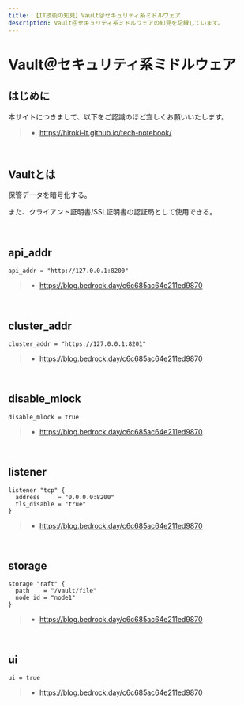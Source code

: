 ```yaml
---
title: 【IT技術の知見】Vault＠セキュリティ系ミドルウェア
description: Vault＠セキュリティ系ミドルウェアの知見を記録しています。
---
```


# Vault＠セキュリティ系ミドルウェア

## はじめに

本サイトにつきまして、以下をご認識のほど宜しくお願いいたします。

> - https://hiroki-it.github.io/tech-notebook/

<br>

## Vaultとは

保管データを暗号化する。

また、クライアント証明書/SSL証明書の認証局として使用できる。

<br>

## api_addr

```hcl
api_addr = "http://127.0.0.1:8200"
```

> - https://blog.bedrock.day/c6c685ac64e211ed9870

<br>

## cluster_addr

```hcl
cluster_addr = "https://127.0.0.1:8201"
```

> - https://blog.bedrock.day/c6c685ac64e211ed9870

<br>

## disable_mlock

```hcl
disable_mlock = true
```

> - https://blog.bedrock.day/c6c685ac64e211ed9870

<br>

## listener

```hcl
listener "tcp" {
  address     = "0.0.0.0:8200"
  tls_disable = "true"
}
```

> - https://blog.bedrock.day/c6c685ac64e211ed9870

<br>

## storage

```hcl
storage "raft" {
  path    = "/vault/file"
  node_id = "node1"
}
```

> - https://blog.bedrock.day/c6c685ac64e211ed9870

<br>

## ui

```hcl
ui = true
```

> - https://blog.bedrock.day/c6c685ac64e211ed9870

<br>
